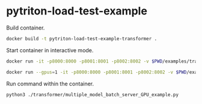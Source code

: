 # pytriton-load-test-example

Build container.
```sh
docker build -t pytriton-load-test-example-transformer .
```

Start container in interactive mode.
```sh
docker run -it -p8000:8000 -p8001:8001 -p8002:8002 -v $PWD/examples/transformer:/app/transformer -v $PWD/non-existent-path:/models -v $PWD/pytriton_examples:/examples pytriton-load-test-example-transformer bash
```

```sh
docker run --gpus=1 -it -p8000:8000 -p8001:8001 -p8002:8002 -v $PWD/examples/transformer:/app/transformer -v $PWD/non-existent-path:/models -v $PWD/pytriton_examples:/examples pytriton-load-test-example-transformer bash
```


Run command within the container.
```sh
python3 ./transformer/multiple_model_batch_server_GPU_example.py
```
